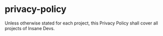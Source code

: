 # privacy-policy
Unless otherwise stated for each project, this Privacy Policy shall cover all projects of Insane Devs.
